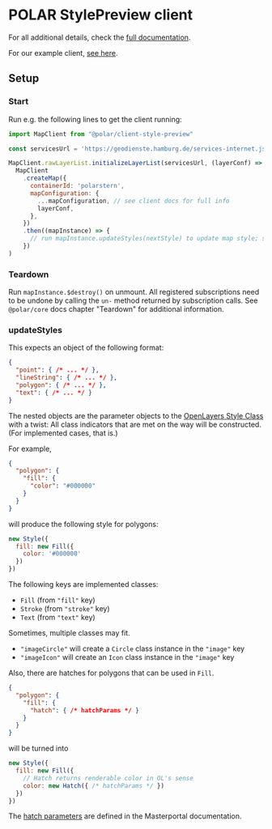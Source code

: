 # POLAR StylePreview client

For all additional details, check the [full documentation](https://dataport.github.io/polar/docs/stylePreview/client-stylePreview.html).

For our example client, [see here](./example/prod-example.html).

## Setup

### Start

Run e.g. the following lines to get the client running:

```js
import MapClient from "@polar/client-style-preview"

const servicesUrl = 'https://geodienste.hamburg.de/services-internet.json'

MapClient.rawLayerList.initializeLayerList(servicesUrl, (layerConf) =>
  MapClient
    .createMap({
      containerId: 'polarstern',
      mapConfiguration: {
        ...mapConfiguration, // see client docs for full info
        layerConf,
      },
    })
    .then((mapInstance) => {
      // run mapInstance.updateStyles(nextStyle) to update map style; see docs below
    })
)
```

### Teardown

Run `mapInstance.$destroy()` on unmount. All registered subscriptions need to be undone by calling the `un-` method returned by subscription calls. See `@polar/core` docs chapter "Teardown" for additional information.

### updateStyles

This expects an object of the following format:

```json
{
  "point": { /* ... */ },
  "lineString": { /* ... */ },
  "polygon": { /* ... */ },
  "text": { /* ... */ }
}
```

The nested objects are the parameter objects to the [OpenLayers Style Class](https://openlayers.org/en/latest/apidoc/module-ol_style_Style-Style.html) with a twist: All class indicators that are met on the way will be constructed. (For implemented cases, that is.)

For example,

```json
{
  "polygon": {
    "fill": {
      "color": "#000000"
    }
  }
}
```

will produce the following style for polygons:

```js
new Style({
  fill: new Fill({
    color: '#000000'
  })
})
```

The following keys are implemented classes:

* `Fill` (from `"fill"` key)
* `Stroke` (from `"stroke"` key)
* `Text` (from `"text"` key)

Sometimes, multiple classes may fit.

* `"imageCircle"` will create a `Circle` class instance in the `"image"` key
* `"imageIcon"` will create an `Icon` class instance in the `"image"` key

Also, there are hatches for polygons that can be used in `Fill`.

```json
{
  "polygon": {
    "fill": {
      "hatch": { /* hatchParams */ }
    }
  }
}
```

will be turned into

```js
new Style({
  fill: new Fill({
    // Hatch returns renderable color in OL's sense
    color: new Hatch({ /* hatchParams */ })
  })
})
```

The [hatch parameters](https://bitbucket.org/geowerkstatt-hamburg/masterportal/src/dev/docs/User/Global-Config/style.json.md#polygonpolygonfillhatch) are defined in the Masterportal documentation.
